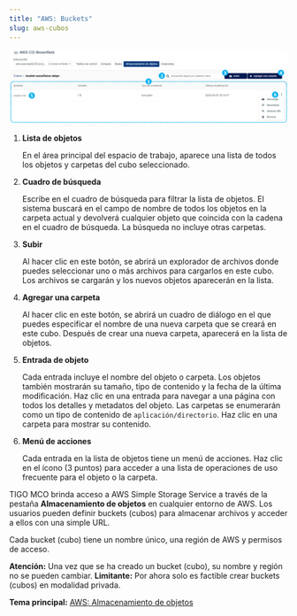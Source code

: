 ```yaml
---
title: "AWS: Buckets"
slug: aws-cubos
---
```


![Una captura de pantalla del contenido de un cubo de AWS, con puntos numerados que indican características de interés](/assets/aws-objectstorage-filelist-numdots-es.png)

1. **Lista de objetos**

     En el área principal del espacio de trabajo, aparece una lista de todos los objetos y carpetas del cubo seleccionado.

2. **Cuadro de búsqueda**

     Escribe en el cuadro de búsqueda para filtrar la lista de objetos. El sistema buscará en el campo de nombre de todos los objetos en la carpeta actual y devolverá cualquier objeto que coincida con la cadena en el cuadro de búsqueda. La búsqueda no incluye otras carpetas.

3. **Subir**

     Al hacer clic en este botón, se abrirá un explorador de archivos donde puedes seleccionar uno o más archivos para cargarlos en este cubo. Los archivos se cargarán y los nuevos objetos aparecerán en la lista.

4. **Agregar una carpeta**

     Al hacer clic en este botón, se abrirá un cuadro de diálogo en el que puedes especificar el nombre de una nueva carpeta que se creará en este cubo. Después de crear una nueva carpeta, aparecerá en la lista de objetos.

5. **Entrada de objeto**

     Cada entrada incluye el nombre del objeto o carpeta. Los objetos también mostrarán su tamaño, tipo de contenido y la fecha de la última modificación. Haz clic en una entrada para navegar a una página con todos los detalles y metadatos del objeto. Las carpetas se enumerarán como un tipo de contenido de `aplicación/directorio`. Haz clic en una carpeta para mostrar su contenido.

6. **Menú de acciones**

     Cada entrada en la lista de objetos tiene un menú de acciones. Haz clic en el ícono (3 puntos) para acceder a una lista de operaciones de uso frecuente para el objeto o la carpeta.

TIGO MCO brinda acceso a AWS Simple Storage Service a través de la pestaña **Almacenamiento de objetos** en cualquier entorno de AWS. Los usuarios pueden definir buckets (cubos) para almacenar archivos y acceder a ellos con una simple URL.

Cada bucket (cubo) tiene un nombre único, una región de AWS y permisos de acceso.

**Atención:** Una vez que se ha creado un bucket (cubo), su nombre y región no se pueden cambiar.
**Limitante:** Por ahora solo es factible crear buckets (cubos) en modalidad privada.

**Tema principal:** [AWS: Almacenamiento de objetos](aws-object_storage.md)

